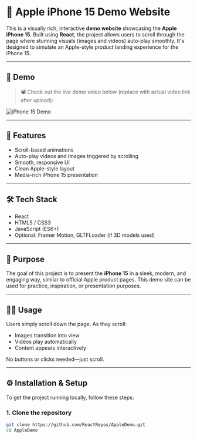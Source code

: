 # 🍎 Apple iPhone 15 Demo Website

This is a visually rich, interactive **demo website** showcasing the **Apple iPhone 15**. Built using **React**, the project allows users to scroll through the page where stunning visuals (images and videos) auto-play smoothly. It's designed to simulate an Apple-style product landing experience for the iPhone 15.

---

## 🎥 Demo

> 📽️ Check out the live demo video below (replace with actual video link after upload):

![iPhone 15 Demo](./public/iphone15.gif)

---

## 🚀 Features

- Scroll-based animations
- Auto-play videos and images triggered by scrolling
- Smooth, responsive UI
- Clean Apple-style layout
- Media-rich iPhone 15 presentation

---

## 🛠 Tech Stack

- React
- HTML5 / CSS3
- JavaScript (ES6+)
- Optional: Framer Motion, GLTFLoader (if 3D models used)

---

## 🎯 Purpose

The goal of this project is to present the **iPhone 15** in a sleek, modern, and engaging way, similar to official Apple product pages. This demo site can be used for practice, inspiration, or presentation purposes.

---

## 👨‍💻 Usage

Users simply scroll down the page. As they scroll:

- Images transition into view
- Videos play automatically
- Content appears interactively

No buttons or clicks needed—just scroll.

---

## ⚙️ Installation & Setup

To get the project running locally, follow these steps:

### 1. Clone the repository

```bash
git clone https://github.com/ReactRepos/AppleDemo.git
cd AppleDemo
```
